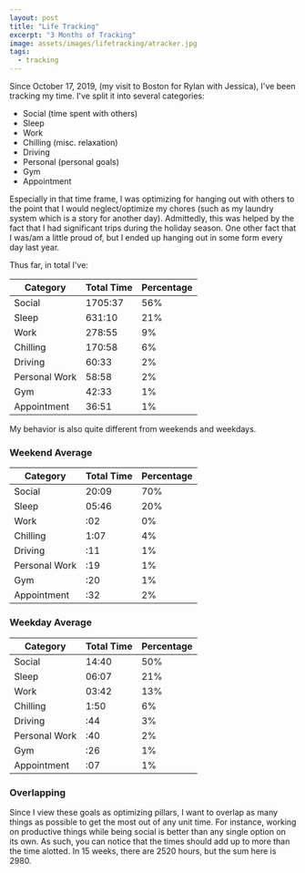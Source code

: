 ```yaml
---
layout: post
title: "Life Tracking"
excerpt: "3 Months of Tracking"
image: assets/images/lifetracking/atracker.jpg
tags: 
  - tracking
---
```


Since October 17, 2019, (my visit to Boston for Rylan with Jessica), I've been tracking my time. I've split it into several categories:
* Social (time spent with others)
* Sleep
* Work
* Chilling (misc. relaxation)
* Driving
* Personal (personal goals)
* Gym
* Appointment

Especially in that time frame, I was optimizing for hanging out with others to the point that I would neglect/optimize my chores (such as
my laundry system which is a story for another day). Admittedly, this was helped by the fact that I had significant trips during the holiday season.
One other fact that I was/am a little proud of, but I ended up hanging out in some form every day last year.

Thus far, in total I've:

|Category   |Total Time |Percentage |
|--------------|--------|-----|
|Social        |1705:37 |56%  |
|Sleep         |631:10  |21%  |
|Work          |278:55  |9%   |
|Chilling      |170:58  |6%   |
|Driving       |60:33   |2%   |
|Personal Work |58:58   |2%   |
|Gym           |42:33   |1%   |
|Appointment   |36:51   |1%   |

My behavior is also quite different from weekends and weekdays.

### Weekend Average

|Category   |Total Time |Percentage |
|--------------|--------|-----|
|Social        |20:09|70%  |
|Sleep         |05:46|20%  |
|Work          |:02|0%   |
|Chilling      |1:07|4%   |
|Driving       |:11|1%   |
|Personal Work |:19|1%   |
|Gym           |:20|1%   |
|Appointment   |:32|2%   |

### Weekday Average

|Category   |Total Time |Percentage |
|--------------|--------|-----|
|Social        |14:40|50%  |
|Sleep         |06:07|21%  |
|Work          |03:42|13%  |
|Chilling      |1:50|6%  |
|Driving       |:44|3%  |
|Personal Work |:40|2%  |
|Gym           |:26|1%  |
|Appointment   |:07|1%  |

### Overlapping
Since I view these goals as optimizing pillars, I want to overlap as many things as possible to get the most out of any unit time. For instance, 
working on productive things while being social is better than any single option on its own. As such, you can notice that the times should
add up to more than the time alotted. In 15 weeks, there are 2520 hours, but the sum here is 2980.

